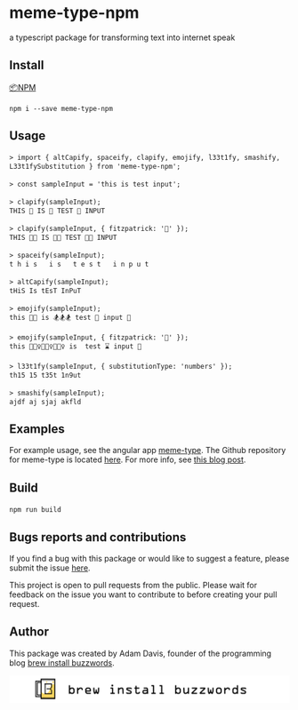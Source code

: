 # meme-type-npm

a typescript package for transforming text into internet speak 

## Install

[📦NPM](https://www.npmjs.com/package/meme-type-npm)

`npm i --save meme-type-npm`

## Usage

    > import { altCapify, spaceify, clapify, emojify, l33t1fy, smashify, L33t1fySubstitution } from 'meme-type-npm';

    > const sampleInput = 'this is test input';

    > clapify(sampleInput);
    THIS 👏 IS 👏 TEST 👏 INPUT

    > clapify(sampleInput, { fitzpatrick: '🏾' });
    THIS 👏🏾 IS 👏🏾 TEST 👏🏾 INPUT

    > spaceify(sampleInput);
    t h i s   i s   t e s t   i n p u t

    > altCapify(sampleInput);
    tHiS Is tEsT InPuT

    > emojify(sampleInput);
    this 👀👀 is 🏂🏂🏂 test 📝 input 🔘

    > emojify(sampleInput, { fitzpatrick: '🏻' });
    this 🏃🏻‍♀️🏃🏻‍♀️🏃🏻‍♀️ is  test ⌛ input 🔘

    > l33t1fy(sampleInput, { substitutionType: 'numbers' });
    th15 15 t35t 1n9ut

    > smashify(sampleInput);
    ajdf aj sjaj akfld

## Examples

For example usage, see the angular app [meme-type](https://memetype.brewinstallbuzzwords.com). The Github repository for meme-type is located [here](https://github.com/brew-install-buzzwords/meme-type). For more info, see [this blog post](https://www.brewinstallbuzzwords.com/posts/meme-type/).

## Build

`npm run build`

## Bugs reports and contributions

If you find a bug with this package or would like to suggest a feature, please submit the issue [here]().

This project is open to pull requests from the public. Please wait for feedback on the issue you want to contribute to before creating your pull request.

## Author

This package was created by Adam Davis, founder of the programming blog [brew install buzzwords](https://www.brewinstallbuzzwords.com).

![brew-install-buzzwords banner](https://github.com/brew-install-buzzwords/brew-install-buzzwords/blob/master/post_banner_white-01.png)
